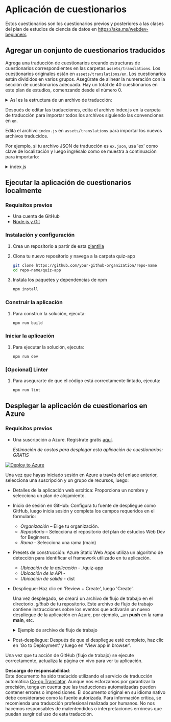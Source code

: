 <!--
CO_OP_TRANSLATOR_METADATA:
{
  "original_hash": "5301875c55bb305e6046bed3a4fd06d2",
  "translation_date": "2025-08-24T13:56:01+00:00",
  "source_file": "quiz-app/README.md",
  "language_code": "es"
}
-->
# Aplicación de cuestionarios

Estos cuestionarios son los cuestionarios previos y posteriores a las clases del plan de estudios de ciencia de datos en https://aka.ms/webdev-beginners

## Agregar un conjunto de cuestionarios traducidos

Agrega una traducción de cuestionarios creando estructuras de cuestionarios correspondientes en las carpetas `assets/translations`. Los cuestionarios originales están en `assets/translations/en`. Los cuestionarios están divididos en varios grupos. Asegúrate de alinear la numeración con la sección de cuestionarios adecuada. Hay un total de 40 cuestionarios en este plan de estudios, comenzando desde el número 0.

  
<details>
<summary>Así es la estructura de un archivo de traducción:</summary>

```
[
    {
        "title": "A title",
        "complete": "A complete button title",
        "error": "An error message upon selecting the wrong answer",
        "quizzes": [
            {
                "id": 1,
                "title": "Title",
                "quiz": [
                    {
                        "questionText": "The question asked",
                        "answerOptions": [
                            {
                                "answerText": "Option 1 title",
                                "isCorrect": true
                            },
                            {
                                "answerText": "Option 2 title",
                                "isCorrect": false
                            }
                        ]
                    }
                ]
            }
        ]
    }
]
```
</details>

Después de editar las traducciones, edita el archivo index.js en la carpeta de traducción para importar todos los archivos siguiendo las convenciones en `en`.

Edita el archivo `index.js` en `assets/translations` para importar los nuevos archivos traducidos. 

Por ejemplo, si tu archivo JSON de traducción es `ex.json`, usa 'ex' como clave de localización y luego ingrésalo como se muestra a continuación para importarlo:

<details>
<summary>index.js</summary>

```
import ex from "./ex.json";

// if 'ex' is localization key then enter it like so in `messages` to expose it 

const messages = {
  ex: ex[0],
};

export default messages;
```

</details>

## Ejecutar la aplicación de cuestionarios localmente

### Requisitos previos

- Una cuenta de GitHub
- [Node.js y Git](https://nodejs.org/)

### Instalación y configuración

1. Crea un repositorio a partir de esta [plantilla](https://github.com/new?template_name=Web-Dev-For-Beginners&template_owner=microsoft) 

1. Clona tu nuevo repositorio y navega a la carpeta quiz-app

   ```bash
   git clone https://github.com/your-github-organization/repo-name
   cd repo-name/quiz-app
   ```

1. Instala los paquetes y dependencias de npm

   ```bash
   npm install
   ```

### Construir la aplicación

1. Para construir la solución, ejecuta:

   ```bash
   npm run build
   ```

### Iniciar la aplicación

1. Para ejecutar la solución, ejecuta:

    ```bash
    npm run dev
    ```

### [Opcional] Linter

1. Para asegurarte de que el código está correctamente lintado, ejecuta:

    ```bash
    npm run lint
    ```

## Desplegar la aplicación de cuestionarios en Azure 

### Requisitos previos
- Una suscripción a Azure. Regístrate gratis [aquí](https://aka.ms/azure-free).

    _Estimación de costos para desplegar esta aplicación de cuestionarios: GRATIS_

[![Deploy to Azure](https://aka.ms/deploytoazurebutton)](https://portal.azure.com/#create/Microsoft.StaticApp)

Una vez que hayas iniciado sesión en Azure a través del enlace anterior, selecciona una suscripción y un grupo de recursos, luego:

- Detalles de la aplicación web estática: Proporciona un nombre y selecciona un plan de alojamiento.
- Inicio de sesión en GitHub: Configura tu fuente de despliegue como GitHub, luego inicia sesión y completa los campos requeridos en el formulario:
    - *Organización* – Elige tu organización.
    - *Repositorio* – Selecciona el repositorio del plan de estudios Web Dev for Beginners. 
    - *Rama* - Selecciona una rama (main) 
- Presets de construcción: Azure Static Web Apps utiliza un algoritmo de detección para identificar el framework utilizado en tu aplicación. 
    - *Ubicación de la aplicación* - ./quiz-app
    - *Ubicación de la API* -
    - *Ubicación de salida* - dist
- Despliegue: Haz clic en 'Review + Create', luego 'Create'.

    Una vez desplegado, se creará un archivo de flujo de trabajo en el directorio *.github* de tu repositorio. Este archivo de flujo de trabajo contiene instrucciones sobre los eventos que activarán un nuevo despliegue de la aplicación en Azure, por ejemplo, _un **push** en la rama **main**, etc.

    <details>
    <summary>Ejemplo de archivo de flujo de trabajo</summary>
    Aquí tienes un ejemplo de cómo podría verse el archivo de flujo de trabajo de GitHub Actions:
    name: Azure Static Web Apps CI/CD

    ```
    on:
    push:
        branches:
        - main
    pull_request:
        types: [opened, synchronize, reopened, closed]
        branches:
        - main

    jobs:
    build_and_deploy_job:
        runs-on: ubuntu-latest
        name: Build and Deploy Job
        steps:
        - uses: actions/checkout@v2
        - name: Build And Deploy
            id: builddeploy
            uses: Azure/static-web-apps-deploy@v1
            with:
            azure_static_web_apps_api_token: ${{ secrets.AZURE_STATIC_WEB_APPS_API_TOKEN }}
            repo_token: ${{ secrets.GITHUB_TOKEN }}
            action: "upload"
            app_location: "quiz-app" # App source code path
            api_location: ""API source code path optional
            output_location: "dist" #Built app content directory - optional
    ```

    </details>

- Post-despliegue: Después de que el despliegue esté completo, haz clic en 'Go to Deployment' y luego en 'View app in browser'.

Una vez que tu acción de GitHub (flujo de trabajo) se ejecute correctamente, actualiza la página en vivo para ver tu aplicación.

**Descargo de responsabilidad**:  
Este documento ha sido traducido utilizando el servicio de traducción automática [Co-op Translator](https://github.com/Azure/co-op-translator). Aunque nos esforzamos por garantizar la precisión, tenga en cuenta que las traducciones automatizadas pueden contener errores o imprecisiones. El documento original en su idioma nativo debe considerarse como la fuente autorizada. Para información crítica, se recomienda una traducción profesional realizada por humanos. No nos hacemos responsables de malentendidos o interpretaciones erróneas que puedan surgir del uso de esta traducción.